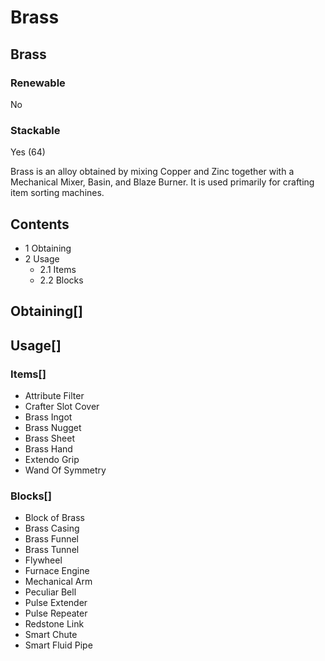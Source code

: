 # Brass

## Brass

### Renewable

No

### Stackable

Yes (64)

Brass is an alloy obtained by mixing Copper and Zinc together with a Mechanical Mixer, Basin, and Blaze Burner. It is used primarily for crafting item sorting machines.

## Contents

- 1 Obtaining
- 2 Usage
    - 2.1 Items
    - 2.2 Blocks

## Obtaining[]

## Usage[]

### Items[]

- Attribute Filter
- Crafter Slot Cover
- Brass Ingot
- Brass Nugget
- Brass Sheet
- Brass Hand
- Extendo Grip
- Wand Of Symmetry

### Blocks[]

- Block of Brass
- Brass Casing
- Brass Funnel
- Brass Tunnel
- Flywheel
- Furnace Engine
- Mechanical Arm
- Peculiar Bell
- Pulse Extender
- Pulse Repeater
- Redstone Link
- Smart Chute
- Smart Fluid Pipe